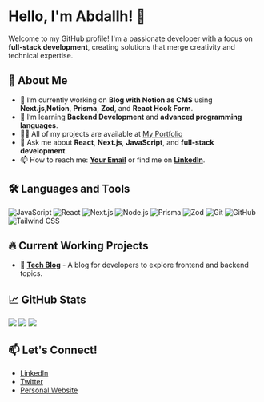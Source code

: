 # Hello, I'm Abdallh! 👋

Welcome to my GitHub profile! I'm a passionate developer with a focus on **full-stack development**, creating solutions that merge creativity and technical expertise.

## 🚀 About Me

- 🔭 I’m currently working on **Blog with Notion as CMS** using **Next.js**,**Notion**, **Prisma**, **Zod**, and **React Hook Form**.
- 🌱 I’m learning **Backend Development** and **advanced programming languages**.
- 👨‍💻 All of my projects are available at [My Portfolio](https://abdallh-portfolio.onrender.com/)
- 💬 Ask me about **React**, **Next.js**, **JavaScript**, and **full-stack development**.
- 📫 How to reach me: **[Your Email](mailto:aboody.official.me@gmail.com)** or find me on **[LinkedIn](https://www.linkedin.com/in/abdullahi-abdiaziz)**.

## 🛠️ Languages and Tools

![JavaScript](https://img.shields.io/badge/-JavaScript-F7DF1E?style=for-the-badge&logo=javascript&logoColor=black)
![React](https://img.shields.io/badge/-React-61DAFB?style=for-the-badge&logo=react&logoColor=black)
![Next.js](https://img.shields.io/badge/-Next.js-000000?style=for-the-badge&logo=nextdotjs&logoColor=white)
![Node.js](https://img.shields.io/badge/-Node.js-339933?style=for-the-badge&logo=nodedotjs&logoColor=white)
![Prisma](https://img.shields.io/badge/-Prisma-2D3748?style=for-the-badge&logo=prisma&logoColor=white)
![Zod](https://img.shields.io/badge/-Zod-E34F26?style=for-the-badge&logo=zod&logoColor=white)
![Git](https://img.shields.io/badge/-Git-F05032?style=for-the-badge&logo=git&logoColor=white)
![GitHub](https://img.shields.io/badge/-GitHub-181717?style=for-the-badge&logo=github&logoColor=white)
![Tailwind CSS](https://img.shields.io/badge/-TailwindCSS-06B6D4?style=for-the-badge&logo=tailwindcss&logoColor=white)

## 🔥 Current Working Projects

- 📝 **[Tech Blog](https://kawtech.vercel.app/)** - A blog for developers to explore frontend and backend topics.

## 📈 GitHub Stats
![](https://github-readme-stats.vercel.app/api?username=abdullahi-abdiaziz&theme=dark&hide_border=false&include_all_commits=false&count_private=false)
![](https://github-readme-streak-stats.herokuapp.com/?user=abdullahi-abdiaziz&theme=dark&hide_border=false)
![](https://github-readme-stats.vercel.app/api/top-langs/?username=abdullahi-abdiaziz&theme=dark&hide_border=false&include_all_commits=false&count_private=false&layout=compact)


## 📫 Let's Connect!

- [LinkedIn](https://www.linkedin.com/in/abdullahi-abdiaziz)
- [Twitter](https://twitter.com/kawte_)
- [Personal Website](https://abdallh-portfolio.onrender.com/)

